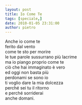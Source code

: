 ```yaml
---
layout: post
title: Io Come Te
tags: [speciale,]
date: 2010-01-05 23:31:00
author: pietro
---
```

Anche io come te<br/>ferito dal vento<br/>come te sto per morire<br/>le tue parole sussurrano più lacrime<br/>ma io piango proprio come te<br/>ciò che hai immaginato è vero<br/>ed oggi non basta più<br/>perdonami se sono io<br/>ti voglio dare la mia dolcezza<br/>perché sei tu il ritorno<br/>e perché sorriderai<br/>anche domani.
